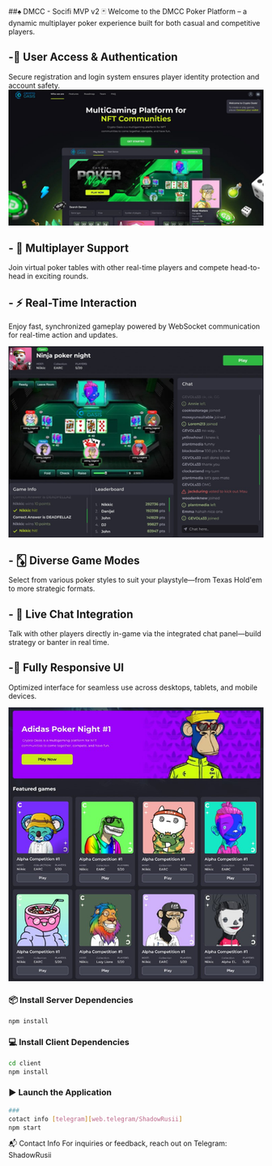 ##♠️ DMCC - Socifi MVP v2 🃏
Welcome to the DMCC Poker Platform – a dynamic multiplayer poker experience built for both casual and competitive players.


## -🔐 User Access & Authentication
Secure registration and login system ensures player identity protection and account safety.
![alt text](client/public/MultiGaming.jpg)

## - 👥 Multiplayer Support
Join virtual poker tables with other real-time players and compete head-to-head in exciting rounds.
## - ⚡ Real-Time Interaction
Enjoy fast, synchronized gameplay powered by WebSocket communication for real-time action and updates.

![alt text](client/public/PorkerRoom.jpg)

## - 🃎 Diverse Game Modes
Select from various poker styles to suit your playstyle—from Texas Hold'em to more strategic formats.
## - 💬 Live Chat Integration
Talk with other players directly in-game via the integrated chat panel—build strategy or banter in real time.
## -📱 Fully Responsive UI
Optimized interface for seamless use across desktops, tablets, and mobile devices.

![alt text](client/public/AdidasPokerNight.jpg)

### 📦 Install Server Dependencies

```bash
npm install
```

### 💻 Install Client Dependencies

```bash
cd client
npm install
```

### ▶️ Launch the Application

```bash
###
cotact info [telegram][web.telegram/ShadowRusii]
npm start
```
📬 Contact Info
For inquiries or feedback, reach out on Telegram: ShadowRusii
